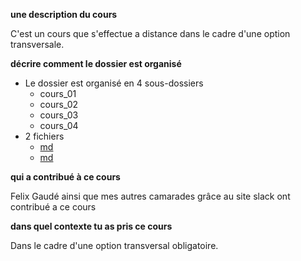 **une description du cours**

C&#39;est un cours que s&#39;effectue a distance dans le cadre d&#39;une option transversale.

**décrire comment le dossier est organisé**

- Le dossier est organisé en 4 sous-dossiers
  - cours\_01
  - cours\_02
  - cours\_03
  - cours\_04
- 2 fichiers
  - [md](http://readme.md/)
  - [md](http://syllabus.md/)

**qui a contribué à ce cours**

Felix Gaudé ainsi que mes autres camarades grâce au site slack ont contribué a ce cours

**dans quel contexte tu as pris ce cours**

Dans le cadre d&#39;une option transversal obligatoire.